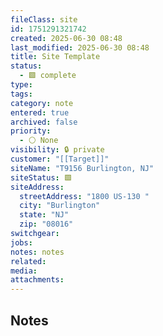 ```yaml
---
fileClass: site
id: 1751291321742
created: 2025-06-30 08:48
last_modified: 2025-06-30 08:48
title: Site Template
status:
  - 🟩 complete
type: 
tags: 
category: note
entered: true
archived: false
priority:
  - ⚪ None
visibility: 🔒 private
customer: "[[Target]]"
siteName: "T9156 Burlington, NJ"
siteStatus: 🟩
siteAddress:
  streetAddress: "1800 US-130 "
  city: "Burlington"
  state: "NJ"
  zip: "08016"
switchgear: 
jobs: 
notes: notes
related: 
media: 
attachments:
---
```


## Notes